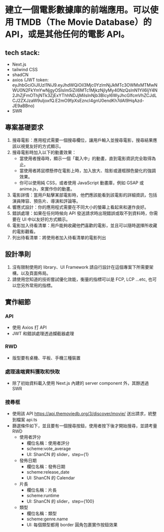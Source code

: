 # 建立一個電影數據庫的前端應用。可以使用 TMDB（The Movie Database）的 API，或是其他任何的電影 API。

## tech stack:

- Next.js
- tailwind CSS
- shadCN
- axios (JWT token: eyJhbGciOiJIUzI1NiJ9.eyJhdWQiOiI3Mjc0YzlmNjJkMTc3OWMxMTMwNWU0N2FkYmYwNjgyOSIsIm5iZiI6MTc1MjkzNjIyMy40NzQsInN1YiI6IjY4N2JhZjFmOThjNTk3ZjExYThhNDJjMiIsInNjb3BlcyI6WyJhcGlfcmVhZCJdLCJ2ZXJzaW9uIjoxfQ.E2mO9fpXsEzncI4gnU0endKh7dAl9HqAzd-JE9aBBno)
- SWR

## 專案基礎要求

1. 搜尋電影：應用程式需要一個搜尋欄位，讓用戶輸入並搜尋電影，搜尋結果應該以視覺友好的方式顯示。
2. 搜尋電影時加入以下的動畫效果：
   - 當使用者搜尋時，顯示一個「載入中」的動畫，直到電影資訊完全取得為止。
   - 當使用者將鼠標懸停在電影上時，加入放大、陰影或邊框顏色變化的強調效果。
   - 你可以使用純 CSS，或者使用 JavaScript 動畫庫，例如 GSAP 或 anime.js，來實作你的動畫。
3. 電影詳情：當用戶點擊某部電影時，他們應該能看到該電影的詳細資訊，包括演員陣容、預告片、導演和評論等。
4. 響應式設計：你的應用程式需要在不同大小的螢幕上看起來和運作良好。
5. 錯誤處理：如果在任何時候向 API 發送請求時出現錯誤或取不到資料時，你需要在 UI 中以友好的方式顯示。
6. 電影加入待看清單：用戶能夠收藏他們喜歡的電影，並且可以隨時選擇所收藏的電影觀看。
7. 列出待看清單：將使用者加入待看清單的電影列出

## 設計準則

1. 沒有限制使用的 library、UI Framework 請自行設計在這個專案下所需要架構，以及頁面佈局。
2. 請使用您知道的技術嘗試優化效能，衡量的指標可以是 FCP, LCP …etc, 也可以您另外常用的指標。

## 實作細節

### API

- 使用 Axios 打 API
- JWT 和錯誤處理透過攔截器處理

### RWD

- 版型要有桌機、平板、手機三種裝置

### 處理遠端資料獲取和快取

- 除了初始資料載入使用 Next.js 內建的 server component 外，其餘透過 SWR

### 搜尋框
- 使用該 API https://api.themoviedb.org/3/discover/movie/ 送出請求，統整到檔案 api.ts
- 篩選條件如下，並且要有一個搜尋按鈕，使用者按下後才開始搜尋，並請考量 RWD
  - 使用者評分
    - 欄位名稱：使用者評分 
    - scheme:vote_average 
    - UI: ShanCN 的 slider，step={1}
  - 發佈日期
    - 欄位名稱：發佈日期 
    - scheme:release_date
    - UI: ShanCN 的 Calendar
  - 片長
    - 欄位名稱：片長 
    - scheme:runtime
    - UI: ShanCN 的 slider，step={100}
  - 類型
    - 欄位名稱：類型 
    - scheme:genre.name
    - UI: 每個類型都用 border 圓角包裹實作按鈕效果

